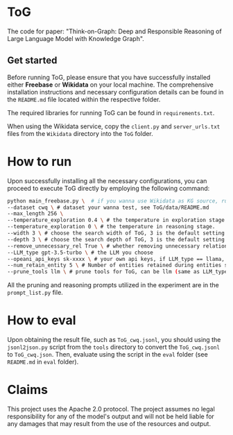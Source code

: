 # ToG

The code for paper: "Think-on-Graph: Deep and Responsible Reasoning of Large Language Model with Knowledge Graph".


## Get started
Before running ToG, please ensure that you have successfully installed either **Freebase** or **Wikidata** on your local machine. The comprehensive installation instructions and necessary configuration details can be found in the `README.md` file located within the respective folder.

The required libraries for running ToG can be found in `requirements.txt`.

When using the Wikidata service, copy the `client.py` and `server_urls.txt` files from the `Wikidata` directory into the `ToG` folder.


# How to run
Upon successfully installing all the necessary configurations, you can proceed to execute ToG directly by employing the following command:

```sh
python main_freebase.py \  # if you wanna use Wikidata as KG source, run main_wiki.py
--dataset cwq \ # dataset your wanna test, see ToG/data/README.md
--max_length 256 \ 
--temperature_exploration 0.4 \ # the temperature in exploration stage.
--temperature_exploration 0 \ # the temperature in reasoning stage.
--width 3 \ # choose the search width of ToG, 3 is the default setting.
--depth 3 \ # choose the search depth of ToG, 3 is the default setting.
--remove_unnecessary_rel True \ # whether removing unnecessary relations.
--LLM_type gpt-3.5-turbo \ # the LLM you choose
--opeani_api_keys sk-xxxx \ # your own api keys, if LLM_type == llama, this parameter would be rendered ineffective.
--num_retain_entity 5 \ # Number of entities retained during entities search.
--prune_tools llm \ # prune tools for ToG, can be llm (same as LLM_type), bm25 or sentencebert.
```

All the pruning and reasoning prompts utilized in the experiment are in the `prompt_list.py` file.

# How to eval
Upon obtaining the result file, such as `ToG_cwq.jsonl`, you should using the `jsonl2json.py` script from the `tools` directory to convert the `ToG_cwq.jsonl` to `ToG_cwq.json`. Then, evaluate using the script in the `eval` folder (see `README.md` in `eval` folder).


# Claims
This project uses the Apache 2.0 protocol. The project assumes no legal responsibility for any of the model's output and will not be held liable for any damages that may result from the use of the resources and output.